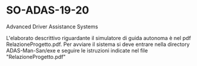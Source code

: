 # SO-ADAS-19-20
Advanced Driver Assistance Systems

L'elaborato descrittivo riguardante il simulatore di guida autonoma è nel pdf RelazioneProgetto.pdf.
Per avviare il sistema si deve entrare nella directory ADAS-Man-San/exe e seguire le istruzioni indicate nel file "RelazioneProgetto.pdf"
